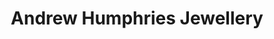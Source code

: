 ---
title: "Andrew Humphries Jewellery"
url: /budleigh-salterton/andrew-humphries-jewellery/
shop: jewelry
---